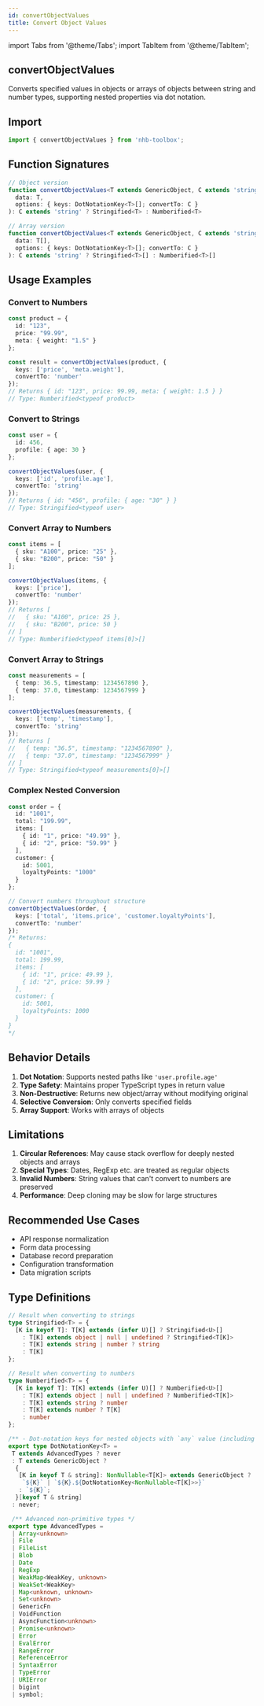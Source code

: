 ```yaml
---
id: convertObjectValues
title: Convert Object Values
---
```


import Tabs from '@theme/Tabs';
import TabItem from '@theme/TabItem';

## convertObjectValues

Converts specified values in objects or arrays of objects between string and number types, supporting nested properties via dot notation.

## Import

```typescript
import { convertObjectValues } from 'nhb-toolbox';
```

## Function Signatures

```typescript
// Object version
function convertObjectValues<T extends GenericObject, C extends 'string' | 'number'>(
  data: T,
  options: { keys: DotNotationKey<T>[]; convertTo: C }
): C extends 'string' ? Stringified<T> : Numberified<T>

// Array version
function convertObjectValues<T extends GenericObject, C extends 'string' | 'number'>(
  data: T[],
  options: { keys: DotNotationKey<T>[]; convertTo: C }
): C extends 'string' ? Stringified<T>[] : Numberified<T>[]
```

## Usage Examples

<Tabs>
<TabItem value="object" label="Object Conversion" default>

### Convert to Numbers

```typescript
const product = {
  id: "123",
  price: "99.99",
  meta: { weight: "1.5" }
};

const result = convertObjectValues(product, {
  keys: ['price', 'meta.weight'],
  convertTo: 'number'
});
// Returns { id: "123", price: 99.99, meta: { weight: 1.5 } }
// Type: Numberified<typeof product>
```

### Convert to Strings

```typescript
const user = {
  id: 456,
  profile: { age: 30 }
};

convertObjectValues(user, {
  keys: ['id', 'profile.age'],
  convertTo: 'string'
});
// Returns { id: "456", profile: { age: "30" } }
// Type: Stringified<typeof user>
```

</TabItem>
<TabItem value="array" label="Array Conversion">

### Convert Array to Numbers

```typescript
const items = [
  { sku: "A100", price: "25" },
  { sku: "B200", price: "50" }
];

convertObjectValues(items, {
  keys: ['price'],
  convertTo: 'number'
});
// Returns [
//   { sku: "A100", price: 25 },
//   { sku: "B200", price: 50 }
// ]
// Type: Numberified<typeof items[0]>[]
```

### Convert Array to Strings

```typescript
const measurements = [
  { temp: 36.5, timestamp: 1234567890 },
  { temp: 37.0, timestamp: 1234567999 }
];

convertObjectValues(measurements, {
  keys: ['temp', 'timestamp'],
  convertTo: 'string'
});
// Returns [
//   { temp: "36.5", timestamp: "1234567890" },
//   { temp: "37.0", timestamp: "1234567999" }
// ]
// Type: Stringified<typeof measurements[0]>[]
```

</TabItem>
<TabItem value="nested" label="Nested Objects">

### Complex Nested Conversion

```typescript
const order = {
  id: "1001",
  total: "199.99",
  items: [
    { id: "1", price: "49.99" },
    { id: "2", price: "59.99" }
  ],
  customer: {
    id: 5001,
    loyaltyPoints: "1000"
  }
};

// Convert numbers throughout structure
convertObjectValues(order, {
  keys: ['total', 'items.price', 'customer.loyaltyPoints'],
  convertTo: 'number'
});
/* Returns:
{
  id: "1001",
  total: 199.99,
  items: [
    { id: "1", price: 49.99 },
    { id: "2", price: 59.99 }
  ],
  customer: {
    id: 5001,
    loyaltyPoints: 1000
  }
}
*/
```

</TabItem>
</Tabs>

## Behavior Details

1. **Dot Notation**: Supports nested paths like `'user.profile.age'`
2. **Type Safety**: Maintains proper TypeScript types in return value
3. **Non-Destructive**: Returns new object/array without modifying original
4. **Selective Conversion**: Only converts specified fields
5. **Array Support**: Works with arrays of objects

## Limitations

1. **Circular References**: May cause stack overflow for deeply nested objects and arrays
2. **Special Types**: Dates, RegExp etc. are treated as regular objects
3. **Invalid Numbers**: String values that can't convert to numbers are preserved
4. **Performance**: Deep cloning may be slow for large structures

## Recommended Use Cases

- API response normalization
- Form data processing
- Database record preparation
- Configuration transformation
- Data migration scripts

## Type Definitions

```typescript
// Result when converting to strings
type Stringified<T> = {
  [K in keyof T]: T[K] extends (infer U)[] ? Stringified<U>[]
    : T[K] extends object | null | undefined ? Stringified<T[K]>
    : T[K] extends string | number ? string
    : T[K]
};

// Result when converting to numbers
type Numberified<T> = {
  [K in keyof T]: T[K] extends (infer U)[] ? Numberified<U>[]
    : T[K] extends object | null | undefined ? Numberified<T[K]>
    : T[K] extends string ? number
    : T[K] extends number ? T[K]
    : number
};

/** - Dot-notation keys for nested objects with `any` value (including optional properties, excluding advanced non-primitive types) */
export type DotNotationKey<T> =
 T extends AdvancedTypes ? never
 : T extends GenericObject ?
  {
   [K in keyof T & string]: NonNullable<T[K]> extends GenericObject ?
    `${K}` | `${K}.${DotNotationKey<NonNullable<T[K]>>}`
   : `${K}`;
  }[keyof T & string]
 : never;

 /** Advanced non-primitive types */
export type AdvancedTypes =
 | Array<unknown>
 | File
 | FileList
 | Blob
 | Date
 | RegExp
 | WeakMap<WeakKey, unknown>
 | WeakSet<WeakKey>
 | Map<unknown, unknown>
 | Set<unknown>
 | GenericFn
 | VoidFunction
 | AsyncFunction<unknown>
 | Promise<unknown>
 | Error
 | EvalError
 | RangeError
 | ReferenceError
 | SyntaxError
 | TypeError
 | URIError
 | bigint
 | symbol;
```
